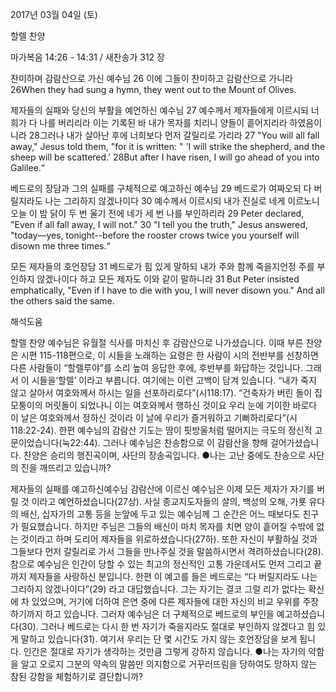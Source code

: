 2017년 03월 04일 (토)

할렐 찬양



마가복음 14:26 - 14:31 / 새찬송가 312 장


찬미하며 감람산으로 가신 예수님
26 이에 그들이 찬미하고 감람산으로 가니라
26When they had sung a hymn, they went out to the Mount of Olives.

제자들의 실패와 당신의 부활을 예언하신 예수님
27 예수께서 제자들에게 이르시되 너희가 다 나를 버리리라 이는 기록된 바 내가 목자를 치리니 양들이 흩어지리라 하였음이니라 28그러나 내가 살아난 후에 너희보다 먼저 갈릴리로 가리라
27 "You will all fall away," Jesus told them, "for it is written: " 'I will strike the shepherd, and the sheep will be scattered.' 28But after I have risen, I will go ahead of you into Galilee.“

베드로의 장담과 그의 실패를 구체적으로 예고하신 예수님
29 베드로가 여짜오되 다 버릴지라도 나는 그리하지 않겠나이다 30 예수께서 이르시되 내가 진실로 네게 이르노니 오늘 이 밤 닭이 두 번 울기 전에 네가 세 번 나를 부인하리라
29 Peter declared, "Even if all fall away, I will not." 30 "I tell you the truth," Jesus answered, "today—yes, tonight--before the rooster crows twice you yourself will disown me three times.“

모든 제자들의 호언장담
31 베드로가 힘 있게 말하되 내가 주와 함께 죽을지언정 주를 부인하지 않겠나이다 하고 모든 제자도 이와 같이 말하니라
31 But Peter insisted emphatically, "Even if I have to die with you, I will never disown you." And all the others said the same.

해석도움





할렐 찬양
예수님은 유월절 식사를 마치신 후 감람산으로 나가셨습니다. 이때 부른 찬양은 시편 115-118편으로, 이 시들을 노래하는 요령은 한 사람이 시의 전반부를 선창하면 다른 사람들이 “할렐루야”를 소리 높여 응답한 후에, 후반부를 화답하는 것입니다. 그래서 이 시들을‘할렐’ 이라고 부릅니다. 여기에는 이런 고백이 담겨 있습니다. “내가 죽지 않고 살아서 여호와께서 하시는 일을 선포하리로다”(시118:17). “건축자가 버린 돌이 집 모퉁이의 머릿돌이 되었나니 이는 여호와께서 행하신 것이요 우리 눈에 기이한 바로다 이 날은 여호와께서 정하신 것이라 이 날에 우리가 즐거워하고 기뻐하리로다”(시118:22-24). 한편 예수님의 감람산 기도는 땀이 핏방울처럼 떨어지는 극도의 정신적 고문이었습니다(눅22:44). 그러나 예수님은 찬송함으로 이 감람산을 향해 걸어가셨습니다. 찬양은 승리의 행진곡이며, 사단의 장송곡입니다.
●나는 고난 중에도 찬송으로 사단의 진을 깨뜨리고 있습니까?

제자들의 실패를 예고하신예수님
감람산에 이르신 예수님은 이제 모든 제자가 자기를 버릴 것 이라고 예언하셨습니다(27상). 사실 종교지도자들의 살의, 백성의 오해, 가룟 유다의 배신, 십자가의 고통 등을 눈앞에 두고 있는 예수님께 그 순간은 어느 때보다도 친구가 필요했습니다. 하지만 주님은 그들의 배신이 마치 목자를 치면 양이 흩어질 수밖에 없는 것이라고 하며 도리어 제자들을 위로하셨습니다(27하). 또한 자신이 부활하실 것과 그들보다 먼저 갈릴리로 가서 그들을 만나주실 것을 말씀하시면서 격려하셨습니다(28). 참으로 예수님은 인간이 당할 수 있는 최고의 정신적인 고통 가운데서도 먼저 그리고 끝까지 제자들을 사랑하신 분입니다. 한편 이 예고를 들은 베드로는 “다 버릴지라도 나는 그리하지 않겠나이다”(29) 라고 대답했습니다. 그는 자기는 결코 그럴 리가 없다는 확신에 차 있었으며, 거기에 더하여 은연 중에 다른 제자들에 대한 자신의 비교 우위를 주장하기까지 하고 있습니다. 그러자 예수님은 더 구체적으로 베드로의 부인을 예고하셨습니다(30). 그러나 베드로는 다시 한 번 자기가 죽을지라도 절대로 부인하지 않겠다고 힘 있게 말하고 있습니다(31). 여기서 우리는 단 몇 시간도 가지 않는 호언장담을 보게 됩니다. 인간은 절대로 자기가 생각하는 것만큼 그렇게 강하지 않습니다.
●나는 자기의 약함을 알고 오로지 그분의 약속의 말씀만 의지함으로 거꾸러뜨림을 당하여도 망하지 않는 참된 강함을 체험하기로 결단합니까?